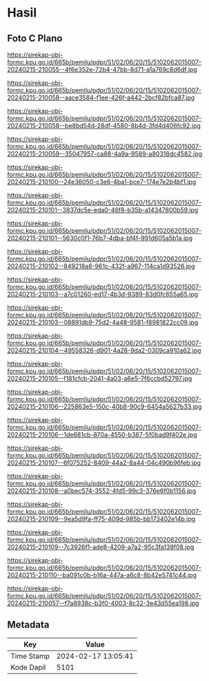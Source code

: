 # Hasil

## Foto C Plano

https://sirekap-obj-formc.kpu.go.id/665b/pemilu/pdpr/51/02/06/20/15/5102062015007-20240215-210055--4f6e352e-72b4-47bb-8d71-a1a769c8d6df.jpg

https://sirekap-obj-formc.kpu.go.id/665b/pemilu/pdpr/51/02/06/20/15/5102062015007-20240215-210058--aace3584-f1ee-426f-a442-2bcf82bfca87.jpg

https://sirekap-obj-formc.kpu.go.id/665b/pemilu/pdpr/51/02/06/20/15/5102062015007-20240215-210058--be8bd54d-28df-4580-8b4d-3fd4d406fc92.jpg

https://sirekap-obj-formc.kpu.go.id/665b/pemilu/pdpr/51/02/06/20/15/5102062015007-20240215-210059--35047957-ca88-4a9a-9589-a80318dc4582.jpg

https://sirekap-obj-formc.kpu.go.id/665b/pemilu/pdpr/51/02/06/20/15/5102062015007-20240215-210100--24e36050-c3e6-4ba1-bce7-174e7e2b4bf1.jpg

https://sirekap-obj-formc.kpu.go.id/665b/pemilu/pdpr/51/02/06/20/15/5102062015007-20240215-210101--3837dc5e-eda0-46f8-b35b-a14347800b59.jpg

https://sirekap-obj-formc.kpu.go.id/665b/pemilu/pdpr/51/02/06/20/15/5102062015007-20240215-210101--5630c0f1-76b7-4dba-bf4f-991d605a5b1a.jpg

https://sirekap-obj-formc.kpu.go.id/665b/pemilu/pdpr/51/02/06/20/15/5102062015007-20240215-210102--849218a8-961c-432f-a967-114ca1d93526.jpg

https://sirekap-obj-formc.kpu.go.id/665b/pemilu/pdpr/51/02/06/20/15/5102062015007-20240215-210103--a7c01260-ed17-4b3d-9389-83d0fc655a65.jpg

https://sirekap-obj-formc.kpu.go.id/665b/pemilu/pdpr/51/02/06/20/15/5102062015007-20240215-210103--08891db9-75d2-4a48-9581-f8981822cc09.jpg

https://sirekap-obj-formc.kpu.go.id/665b/pemilu/pdpr/51/02/06/20/15/5102062015007-20240215-210104--49558326-d901-4a28-9da2-0309ca910a62.jpg

https://sirekap-obj-formc.kpu.go.id/665b/pemilu/pdpr/51/02/06/20/15/5102062015007-20240215-210105--f181cfcb-2041-4a03-a6e5-7f6ccbd52797.jpg

https://sirekap-obj-formc.kpu.go.id/665b/pemilu/pdpr/51/02/06/20/15/5102062015007-20240215-210106--225863e5-150c-40b8-90c9-6454a5627b33.jpg

https://sirekap-obj-formc.kpu.go.id/665b/pemilu/pdpr/51/02/06/20/15/5102062015007-20240215-210106--1de681cb-870a-4550-b387-5f0bad9f402e.jpg

https://sirekap-obj-formc.kpu.go.id/665b/pemilu/pdpr/51/02/06/20/15/5102062015007-20240215-210107--6f075252-8409-44a2-8a44-04c490b96feb.jpg

https://sirekap-obj-formc.kpu.go.id/665b/pemilu/pdpr/51/02/06/20/15/5102062015007-20240215-210108--a0bec574-3552-4fd5-99c3-376e6f0b1156.jpg

https://sirekap-obj-formc.kpu.go.id/665b/pemilu/pdpr/51/02/06/20/15/5102062015007-20240215-210109--9ea5d9fa-ff75-409d-985b-bb173402e14b.jpg

https://sirekap-obj-formc.kpu.go.id/665b/pemilu/pdpr/51/02/06/20/15/5102062015007-20240215-210109--7c3926f1-ade8-4209-a7a2-95c3fa138f08.jpg

https://sirekap-obj-formc.kpu.go.id/665b/pemilu/pdpr/51/02/06/20/15/5102062015007-20240215-210110--ba091c0b-b16a-447a-a6c8-8b42e5741c44.jpg

https://sirekap-obj-formc.kpu.go.id/665b/pemilu/pdpr/51/02/06/20/15/5102062015007-20240215-210057--f7a8938c-b3f0-4003-8c32-3e43d55ea198.jpg


## Metadata

| Key        | Value               |
| ---------- | ------------------- |
| Time Stamp | 2024-02-17 13:05:41 |
| Kode Dapil | 5101                |




